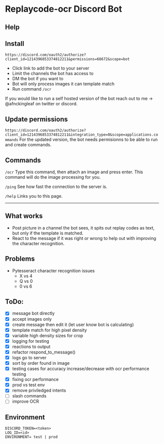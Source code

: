 # Replaycode-ocr Discord Bot

## Help

## Install
`https://discord.com/oauth2/authorize?client_id=1214396853374812211&permissions=68672&scope=bot`

- Click link to add the bot to your server
- Limit the channels the bot has access to
- DM the bot if you want to
- Bot will only process images it can template match
- Run command `/ocr`

If you would like to run a self hosted version of the bot reach out to me -> @afnckingleaf on twitter or discord.

## Update permissions
`https://discord.com/oauth2/authorize?client_id=1214396853374812211&integration_type=0&scope=applications.commands`
For the updated version, the bot needs permisionns to be able to run and create commands.

## Commands

`/ocr`
Type this command, then attach an image and press enter. This command will do the image processing for you.

`/ping`
See how fast the connection to the server is.

`/help`
Links you to this page.


----

## What works
- Post picture in a channel the bot sees, it spits out replay codes as text, but only if the template is matched.
- React to the message if it was right or wrong to help out with improving the character recognition.

## Problems
- Pytesseract character recognition issues
    - X vs 4
    - Q vs 0
    - 0 vs 6

## ToDo:
- [x] message bot directly
- [x] accept images only
- [x] create message then edit it (let user know bot is calculating)
- [x] template match for high pixel density
- [x] variable high density sizes for crop
- [x] logging for testing
- [x] reactions to output
- [x] refactor respond_to_message()
- [x] logs go to server
- [x] sort by order found in image
- [x] testing cases for accuracy increase/decrease with ocr performance testing
- [x] fixing ocr performance
- [x] prod vs test env
- [x] remove priviledged intents
- [ ] slash commands
- [ ] improve OCR

## Environment

```
DISCORD_TOKEN=<token>
LOG_ID=<id>
ENVIRONMENT= test | prod
```
